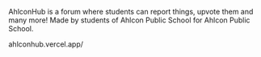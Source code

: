 AhlconHub is a forum where students can report things, upvote them and many more! Made by students of Ahlcon Public School for Ahlcon Public School.

ahlconhub.vercel.app/

